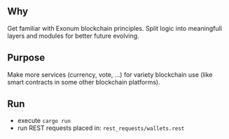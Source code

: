 ## Why
Get familiar with Exonum blockchain principles. Split logic into
meaningfull layers and modules for better future evolving.

## Purpose
Make more services (currency, vote, ...) for variety blockchain use (like smart contracts
in some other blockchain platforms).

## Run
- execute `cargo run`
- run REST requests placed in: `rest_requests/wallets.rest`

